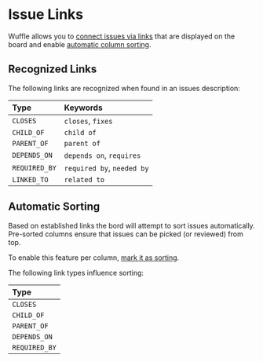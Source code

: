 # Issue Links

Wuffle allows you to [connect issues via links](#recognized-links) that are displayed on the board and enable [automatic column sorting](#automatic-sorting).


## Recognized Links

The following links are recognized when found in an issues description:

| Type | Keywords |
| :--- | :--- |
| `CLOSES` | `closes`, `fixes` |
| `CHILD_OF` | `child of` |
| `PARENT_OF` | `parent of` |
| `DEPENDS_ON` | `depends on`, `requires` |
| `REQUIRED_BY` | `required by`, `needed by` |
| `LINKED_TO` | `related to` |


## Automatic Sorting

Based on established links the bord will attempt to sort issues automatically.
Pre-sorted columns ensure that issues can be picked (or reviewed) from top.

To enable this feature per column, [mark it as sorting](./SETUP/#configure-board).

The following link types influence sorting:

| Type |
| :--- |
| `CLOSES` |
| `CHILD_OF` |
| `PARENT_OF` |
| `DEPENDS_ON` |
| `REQUIRED_BY` |
